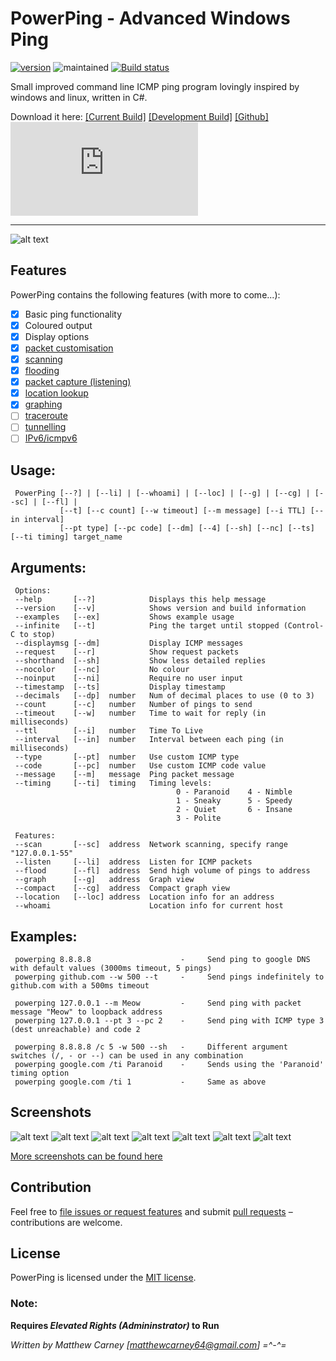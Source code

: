 # PowerPing - Advanced Windows Ping 

[![version](https://img.shields.io/badge/version-1.2.0-brightgreen.svg)]() ![maintained](https://img.shields.io/maintenance/yes/2017.svg) [![Build status](https://ci.appveyor.com/api/projects/status/fq7jnpmlejm7jych?svg=true)](https://ci.appveyor.com/project/Killeroo/powerping)

Small improved command line ICMP ping program lovingly inspired by windows and linux, written in C#.

Download it here: [[Current Build]](https://github.com/Killeroo/PowerPing/tree/master/build) [[Development Build]](https://github.com/Killeroo/PowerPing/blob/dev/build/PowerPing.exe) [[Github]](https://github.com/Killeroo/PowerPing/releases) [![Download PowerPing](https://sourceforge.net/sflogo.php?type=10&group_id=2900962)](https://sourceforge.net/projects/powerping/files/latest/download)
***
![alt text](docs/screenshots/screenshot.png "PowerPing in action")

## Features

PowerPing contains the following features (with more to come...):

- [x] Basic ping functionality
- [x] Coloured output
- [x] Display options
- [x] [packet customisation](https://en.wikipedia.org/wiki/Internet_Control_Message_Protocol#Control_messages)
- [x] [scanning](https://en.wikipedia.org/wiki/Ping_sweep)
- [x] [flooding](https://en.wikipedia.org/wiki/Ping_flood)
- [x] [packet capture (listening)](docs/screenshots/readme_screenshot3.png)
- [x] [location lookup](docs/screenshots/readme_screenshot4.png)
- [x] [graphing](docs/screenshots/readme_screenshot2.png)
- [ ] [traceroute](https://en.wikipedia.org/wiki/Traceroute)
- [ ] [tunnelling](https://en.wikipedia.org/wiki/ICMP_tunnel)
- [ ] [IPv6/icmpv6](https://en.wikipedia.org/wiki/Internet_Control_Message_Protocol_version_6)

## Usage: 
     PowerPing [--?] | [--li] | [--whoami] | [--loc] | [--g] | [--cg] | [--sc] | [--fl] | 
               [--t] [--c count] [--w timeout] [--m message] [--i TTL] [--in interval] 
               [--pt type] [--pc code] [--dm] [--4] [--sh] [--nc] [--ts] [--ti timing] target_name

## Arguments:
     Options:
     --help       [--?]            Displays this help message
     --version    [--v]            Shows version and build information
     --examples   [--ex]           Shows example usage
     --infinite   [--t]            Ping the target until stopped (Control-C to stop)
     --displaymsg [--dm]           Display ICMP messages
     --request    [--r]            Show request packets
     --shorthand  [--sh]           Show less detailed replies
     --nocolor    [--nc]           No colour
     --noinput    [--ni]           Require no user input
     --timestamp  [--ts]           Display timestamp
     --decimals   [--dp]  number   Num of decimal places to use (0 to 3)
     --count      [--c]   number   Number of pings to send
     --timeout    [--w]   number   Time to wait for reply (in milliseconds)
     --ttl        [--i]   number   Time To Live
     --interval   [--in]  number   Interval between each ping (in milliseconds)
     --type       [--pt]  number   Use custom ICMP type
     --code       [--pc]  number   Use custom ICMP code value
     --message    [--m]   message  Ping packet message
     --timing     [--ti]  timing   Timing levels:
                                         0 - Paranoid    4 - Nimble
                                         1 - Sneaky      5 - Speedy
                                         2 - Quiet       6 - Insane
                                         3 - Polite
     
     Features:
     --scan       [--sc]  address  Network scanning, specify range "127.0.0.1-55"
     --listen     [--li]  address  Listen for ICMP packets
     --flood      [--fl]  address  Send high volume of pings to address
     --graph      [--g]   address  Graph view
     --compact    [--cg]  address  Compact graph view
     --location   [--loc] address  Location info for an address
     --whoami                      Location info for current host

## Examples:
     powerping 8.8.8.8                    -     Send ping to google DNS with default values (3000ms timeout, 5 pings)
     powerping github.com --w 500 --t     -     Send pings indefinitely to github.com with a 500ms timeout
     
     powerping 127.0.0.1 --m Meow         -     Send ping with packet message "Meow" to loopback address
     powerping 127.0.0.1 --pt 3 --pc 2    -     Send ping with ICMP type 3 (dest unreachable) and code 2
     
     powerping 8.8.8.8 /c 5 -w 500 --sh   -     Different argument switches (/, - or --) can be used in any combination
     powerping google.com /ti Paranoid    -     Sends using the 'Paranoid' timing option
     powerping google.com /ti 1           -     Same as above

## Screenshots

![alt text](docs/screenshots/screenshot12.png "Powerping's Graph view")
![alt text](docs/screenshots/screenshot3.png "Powerping Listening for ICMP activity")
![alt text](docs/screenshots/screenshot4.png "Location lookup") ![alt text](docs/screenshots/screenshot14.png "Powerping after scanning")
![alt text](docs/screenshots/screenshot15.png "Powerping stress testing an address") 
![alt text](docs/screenshots/screenshot8.png "Powerping With no color")
![alt text](docs/screenshots/screenshot11.png "Powerping showing request packets and ICMP data")

[More screenshots can be found here](docs/screenshots/)

## Contribution

Feel free to [file issues or request features](https://github.com/Killeroo/PowerPing/issues) and submit [pull requests](https://github.com/Killeroo/PowerPing/pulls) – contributions are welcome.

## License

PowerPing is licensed under the [MIT license](LICENSE).

### Note: 
**Requires _Elevated Rights (Admininstrator)_ to Run**

*Written by Matthew Carney [matthewcarney64@gmail.com] =^-^=*
